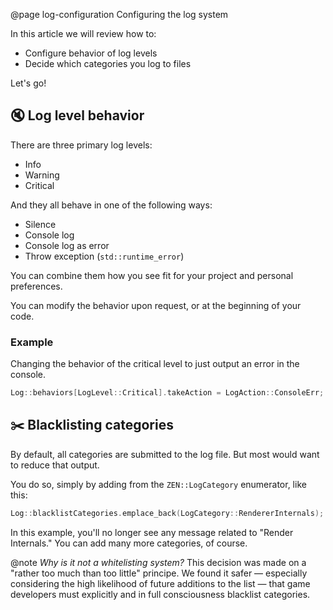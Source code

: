 @page log-configuration Configuring the log system

In this article we will review how to:

- Configure behavior of log levels
- Decide which categories you log to files

Let's go!

## 🔇 Log level behavior

There are three primary log levels:

- Info
- Warning
- Critical

And they all behave in one of the following ways:

- Silence
- Console log
- Console log as error
- Throw exception (``std::runtime_error``)

You can combine them how you see fit for your project
and personal preferences.

You can modify the behavior upon request, or at the beginning
of your code.

### Example

Changing the behavior of the critical level to just output
an error in the console.

````cpp
Log::behaviors[LogLevel::Critical].takeAction = LogAction::ConsoleErr;
````

## ✂️ Blacklisting categories

By default, all categories are submitted to the log file. But
most would want to reduce that output.

You do so, simply by adding from the ``ZEN::LogCategory``
enumerator, like this:

````cpp
Log::blacklistCategories.emplace_back(LogCategory::RendererInternals);
````

In this example, you'll no longer see any message related
to "Render Internals." You can add many more categories, of course.

@note _Why is it not a whitelisting system?_
This decision was made on a "rather too much than too little"
principe. We found it safer &mdash; especially considering the
high likelihood of future additions to the list &mdash;
that game developers must explicitly and in full consciousness
blacklist categories.
